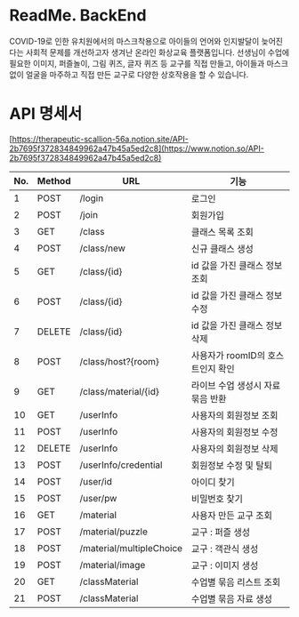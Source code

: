 # ReadMe. BackEnd

COVID-19로 인한 유치원에서의 마스크착용으로 아이들의 언어와 인지발달이 늦어진다는 사회적 문제를 개선하고자 생겨난 온라인 화상교육 플랫폼입니다. 선생님이 수업에 필요한 이미지, 퍼즐놀이, 그림 퀴즈, 글자 퀴즈 등 교구를 직접 만들고, 아이들과 마스크 없이 얼굴을 마주하고 직접 만든 교구로 다양한 상호작용을 할 수 있습니다.

# API 명세서

[https://therapeutic-scallion-56a.notion.site/API-2b7695f372834849962a47b45a5ed2c8](https://www.notion.so/API-2b7695f372834849962a47b45a5ed2c8)

| No. | Method | URL | 기능 |
| --- | --- | --- | --- |
| 1 | POST | /login | 로그인 |
| 2 | POST | /join | 회원가입 |
| 3 | GET | /class | 클래스 목록 조회 |
| 4 | POST | /class/new | 신규 클래스 생성 |
| 5 | GET | /class/{id} | id 값을 가진 클래스 정보 조회 |
| 6 | POST | /class/{id} | id 값을 가진 클래스 정보 수정 |
| 7 | DELETE | /class/{id} | id 값을 가진 클래스 정보 삭제 |
| 8 | POST | /class/host?{room} | 사용자가 roomID의 호스트인지 확인 |
| 9 | GET | /class/material/{id} | 라이브 수업 생성시 자료 묶음 반환 |
| 10 | GET | /userInfo | 사용자의 회원정보 조회 |
| 11 | POST | /userInfo | 사용자의 회원정보 수정 |
| 12 | DELETE | /userInfo | 사용자의 회원정보 삭제 |
| 13 | POST | /userInfo/credential | 회원정보 수정 및 탈퇴 |
| 14 | POST | /user/id | 아이디 찾기 |
| 15 | POST | /user/pw | 비밀번호 찾기 |
| 16 | GET | /material | 사용자 만든 교구 조회 |
| 17 | POST | /material/puzzle | 교구 : 퍼즐 생성 |
| 18 | POST | /material/multipleChoice | 교구 : 객관식 생성 |
| 19 | POST | /material/image | 교구 : 이미지 생성 |
| 20 | GET | /classMaterial | 수업별 묶음 리스트 조회 |
| 21 | POST | /classMaterial | 수업별 묶음 자료 생성  |
